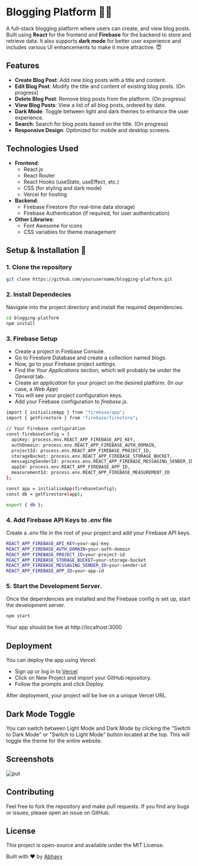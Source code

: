 # Blogging Platform 🤳👋

A full-stack blogging platform where users can create, and view blog posts. Built using **React** for the frontend and **Firebase** for the backend to store and retrieve data. It also supports **dark mode** for better user experience and includes various UI enhancements to make it more attractive. 😇

## Features
- **Create Blog Post**: Add new blog posts with a title and content. 
- **Edit Blog Post**: Modify the title and content of existing blog posts. (On progress)
- **Delete Blog Post**: Remove blog posts from the platform. (On progress)
- **View Blog Posts**: View a list of all blog posts, ordered by date.
- **Dark Mode**: Toggle between light and dark themes to enhance the user experience.
- **Search**: Search for blog posts based on the title. (On progress)
- **Responsive Design**: Optimized for mobile and desktop screens.

## Technologies Used

- **Frontend**: 
  - React.js
  - React Router
  - React Hooks (useState, useEffect, etc.)
  - CSS (for styling and dark mode)
  - Vercel for hosting
- **Backend**: 
  - Firebase Firestore (for real-time data storage)
  - Firebase Authentication (if required, for user authentication)
- **Other Libraries**:
  - Font Awesome for icons
  - CSS variables for theme management

## Setup & Installation 👋

### 1. Clone the repository

```bash
git clone https://github.com/yourusername/blogging-platform.git
```
### 2. Install Dependecies

Navigate into the project directory and install the required dependencies.

```bash
cd blogging-platform
npm install
```

### 3. Firebase Setup

- Create a project in Firebase Console. 
- Go to Firestore Database and create a collection named *blogs*.
- Now, go to your Firebase project *settings*.
- Find the _Your Applications_ section, which will probably be under the *General* tab.
- Create an *application* for your project on the desired platform. (In our case, a _Web App_)
- You will see your project configuration keys.
- Add your Firebase configuration to *firebase.js*.

```bash
import { initializeApp } from "firebase/app";
import { getFirestore } from "firebase/firestore";

// Your Firebase configuration
const firebaseConfig = {
  apiKey: process.env.REACT_APP_FIREBASE_API_KEY,
  authDomain: process.env.REACT_APP_FIREBASE_AUTH_DOMAIN,
  projectId: process.env.REACT_APP_FIREBASE_PROJECT_ID,
  storageBucket: process.env.REACT_APP_FIREBASE_STORAGE_BUCKET,
  messagingSenderId: process.env.REACT_APP_FIREBASE_MESSAGING_SENDER_ID,
  appId: process.env.REACT_APP_FIREBASE_APP_ID,
  measurementId: process.env.REACT_APP_FIREBASE_MEASUREMENT_ID
};

const app = initializeApp(firebaseConfig);
const db = getFirestore(app);

export { db };
```

### 4. Add Firebase API Keys to *.env* file

Create a *.env* file in the root of your project and add your Firebase API keys.

```bash
REACT_APP_FIREBASE_API_KEY=your-api-key
REACT_APP_FIREBASE_AUTH_DOMAIN=your-auth-domain
REACT_APP_FIREBASE_PROJECT_ID=your-project-id
REACT_APP_FIREBASE_STORAGE_BUCKET=your-storage-bucket
REACT_APP_FIREBASE_MESSAGING_SENDER_ID=your-sender-id
REACT_APP_FIREBASE_APP_ID=your-app-id
```

### 5. Start the Development Server.

Once the dependencies are installed and the Firebase config is set up, start the development server. 

```bash
npm start
```

Your app should be live at http://localhost:3000

## Deployment

You can deploy the app using Vercel:

- Sign up or log in to [Vercel](https://vercel.com/)
- Click on New Project and import your GitHub repository.
- Follow the prompts and click Deploy.

After deployment, your project will be live on a unique Vercel URL.


## Dark Mode Toggle 

You can switch between Light Mode and Dark Mode by clicking the "Switch to Dark Mode" or "Switch to Light Mode" button located at the top. This will toggle the theme for the entire website.

## Screenshots 

![put](https://github.com/user-attachments/assets/6db5ff62-3a06-4437-ab27-073ef307520b)


## Contributing 

Feel free to fork the repository and make pull requests. If you find any bugs or issues, please open an issue on GitHub.

## License 

This project is open-source and available under the MIT License.

Built with ❤️ by [Abhayy](https://instagram.com/abhayy.___)

